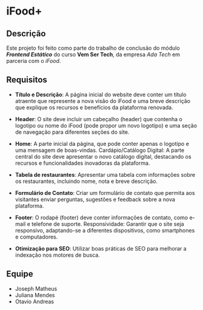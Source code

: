 # iFood+

## Descrição

Este projeto foi feito como parte do trabalho de conclusão do módulo ***Frontend Estático*** do curso **Vem Ser Tech**, da empresa *Ada Tech* em parceria com o *iFood*.

## Requisitos

- **Título e Descrição**: A página inicial do website deve conter um título atraente que represente a nova visão do iFood e uma breve descrição que explique os recursos e benefícios da plataforma renovada.

- **Header**: O site deve incluir um cabeçalho (header) que contenha o logotipo ou nome do iFood (pode propor um novo logotipo) e uma seção de navegação para diferentes seções do site.

- **Home**: A parte inicial da página, que pode conter apenas o logotipo e uma mensagem de boas-vindas.
Cardápio/Catálogo Digital: A parte central do site deve apresentar o novo catálogo digital, destacando os recursos e funcionalidades inovadoras da plataforma.

- **Tabela de restaurantes**: Apresentar uma tabela com informações sobre os restaurantes, incluindo nome, nota e breve descrição.

- **Formulário de Contato**: Criar um formulário de contato que permita aos visitantes enviar perguntas, sugestões e feedback sobre a nova plataforma.

- **Footer**: O rodapé (footer) deve conter informações de contato, como e-mail e telefone de suporte.
Responsividade: Garantir que o site seja responsivo, adaptando-se a diferentes dispositivos, como smartphones e computadores.

- **Otimização para SEO**: Utilizar boas práticas de SEO para melhorar a indexação nos motores de busca.

## Equipe

- Joseph Matheus
- Juliana Mendes
- Otavio Andreas
